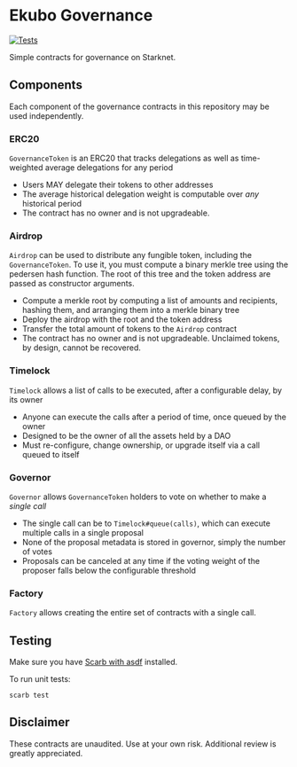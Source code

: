 # Ekubo Governance

[![Tests](https://github.com/EkuboProtocol/governance/actions/workflows/test.yaml/badge.svg)](https://github.com/EkuboProtocol/governance/actions/workflows/test.yaml)

Simple contracts for governance on Starknet.

## Components

Each component of the governance contracts in this repository may be used independently.

### ERC20

`GovernanceToken` is an ERC20 that tracks delegations as well as time-weighted average delegations for any period

- Users MAY delegate their tokens to other addresses
- The average historical delegation weight is computable over *any* historical period
- The contract has no owner and is not upgradeable.

### Airdrop

`Airdrop` can be used to distribute any fungible token, including the `GovernanceToken`. To use it, you must compute a binary merkle tree using the pedersen hash function. The root of this tree and the token address are passed as constructor arguments.

- Compute a merkle root by computing a list of amounts and recipients, hashing them, and arranging them into a merkle binary tree
- Deploy the airdrop with the root and the token address
- Transfer the total amount of tokens to the `Airdrop` contract
- The contract has no owner and is not upgradeable. Unclaimed tokens, by design, cannot be recovered.

### Timelock

`Timelock` allows a list of calls to be executed, after a configurable delay, by its owner

- Anyone can execute the calls after a period of time, once queued by the owner
- Designed to be the owner of all the assets held by a DAO
- Must re-configure, change ownership, or upgrade itself via a call queued to itself

### Governor

`Governor` allows `GovernanceToken` holders to vote on whether to make a _single call_
- The single call can be to `Timelock#queue(calls)`, which can execute multiple calls in a single proposal
- None of the proposal metadata is stored in governor, simply the number of votes
- Proposals can be canceled at any time if the voting weight of the proposer falls below the configurable threshold

### Factory

`Factory` allows creating the entire set of contracts with a single call.

## Testing

Make sure you have [Scarb with asdf](https://docs.swmansion.com/scarb/download#install-via-asdf) installed.

To run unit tests:

```
scarb test
```

## Disclaimer

These contracts are unaudited. Use at your own risk. Additional review is greatly appreciated.

